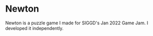 # Newton

Newton is a puzzle game I made for SIGGD's Jan 2022 Game Jam.
I developed it independently.

